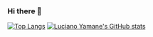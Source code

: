 ### Hi there 👋

[![Top Langs](https://github-readme-stats.vercel.app/api/top-langs/?username=lucianoyamane&layout=compact)](https://github.com/lucianoyamane/github-readme-stats)
[![Luciano Yamane's GitHub stats](https://github-readme-stats.vercel.app/api?username=lucianoyamane)](https://github.com/lucianoyamane/github-readme-stats)

<!--
**lucianoyamane/lucianoyamane** is a ✨ _special_ ✨ repository because its `README.md` (this file) appears on your GitHub profile.

Here are some ideas to get you started:

- 🔭 I’m currently working on ...
- 🌱 I’m currently learning ...
- 👯 I’m looking to collaborate on ...
- 🤔 I’m looking for help with ...
- 💬 Ask me about ...
- 📫 How to reach me: ...
- 😄 Pronouns: ...
- ⚡ Fun fact: ...
-->
